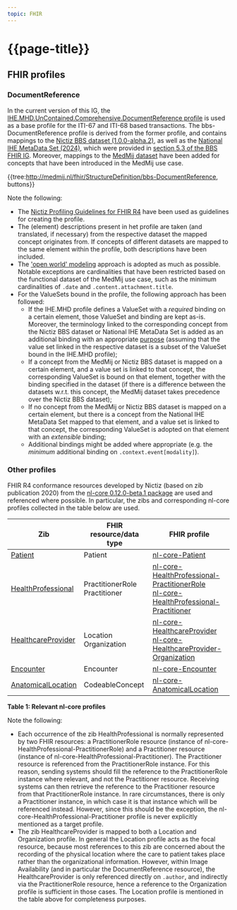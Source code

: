 ```yaml
---
topic: FHIR
---
```


# {{page-title}}

## FHIR profiles

### DocumentReference
In the current version of this IG, the [IHE.MHD.UnContained.Comprehensive.DocumentReference profile](https://profiles.ihe.net/ITI/MHD/StructureDefinition/IHE.MHD.UnContained.Comprehensive.DocumentReference) is used as a base profile for the ITI-67 and ITI-68 based transactions. The bbs-DocumentReference profile is derived from the former profile, and contains mappings to the [Nictiz BBS dataset (1.0.0-alpha.2)](https://decor.nictiz.nl/pub/bbs/bbs-html-20240208T092809/ds-2.16.840.1.113883.2.4.3.11.60.133.1.1-2022-03-09T122352.html), as well as the [National IHE MetaData Set (2024)](https://decor.nictiz.nl/pub/nihemds/ihexds-html-20220712T144728/ds-2.16.840.1.113883.2.4.3.11.60.106.1.1-2013-12-04T122419.html), which were provided in [section 5.3 of the BBS FHIR IG](https://informatiestandaarden.nictiz.nl/wiki/Bbs:V1_Alpha2_IG#MHD.2FWIA:_Mobile_access_to_Health_Documents_.2F_Web-based_Image_Access). Moreover, mappings to the [MedMij dataset](https://github.com/Stichting-MedMij/MedMij-R4-ImageAvailability/blob/main/dataset/Dataset_MedMij_Beeldbeschikbaarheid_1.0.0-beta.1.xlsx) have been added for concepts that have been introduced in the MedMij use case.

{{tree:http://medmij.nl/fhir/StructureDefinition/bbs-DocumentReference, buttons}}

Note the following:
- The [Nictiz Profiling Guidelines for FHIR R4](https://informatiestandaarden.nictiz.nl/wiki/FHIR:V1.0_FHIR_Profiling_Guidelines_R4) have been used as guidelines for creating the profile.
- The (element) descriptions present in het profile are taken (and translated, if necessary) from the respective dataset the mapped concept originates from. If concepts of different datasets are mapped to the same element within the profile, both descriptions have been included.
- The ['open world' modeling](https://informatiestandaarden.nictiz.nl/wiki/FHIR:V1.0_FHIR_Profiling_Guidelines_R4#Open_vs._closed_world_modeling) approach is adopted as much as possible. Notable exceptions are cardinalities that have been restricted based on the functional dataset of the MedMij use case, such as the minimum cardinalities of `.date` and `.content.attachment.title`.
- For the ValueSets bound in the profile, the following approach has been followed:
  - If the IHE.MHD profile defines a ValueSet with a *required* binding on a certain element, those ValueSet and binding are kept as-is. Moreover, the terminology linked to the corresponding concept from the Nictiz BBS dataset or National IHE MetaData Set is added as an additional binding with an appropriate [purpose](https://build.fhir.org/ig/FHIR/fhir-tools-ig/ValueSet-additional-binding-purpose.html) (assuming that the value set linked in the respective dataset is a subset of the ValueSet bound in the IHE.MHD profile);
  - If a concept from the MedMij or Nictiz BBS dataset is mapped on a certain element, and a value set is linked to that concept, the corresponding ValueSet is bound on that element, together with the binding specified in the dataset (if there is a difference between the datasets w.r.t. this concept, the MedMij dataset takes precedence over the Nictiz BBS dataset);
  - If no concept from the MedMij or Nictiz BBS dataset is mapped on a certain element, but there is a concept from the National IHE MetaData Set mapped to that element, and a value set is linked to that concept, the corresponding ValueSet is adopted on that element with an *extensible* binding;
  - Additional bindings might be added where appropriate (e.g. the *minimum* additional binding on `.context.event[modality]`).

### Other profiles
FHIR R4 conformance resources developed by Nictiz (based on zib publication 2020) from the [nl-core 0.12.0-beta.1 package](https://simplifier.net/packages/nictiz.fhir.nl.r4.nl-core/0.12.0-beta.1) are used and referenced where possible. In particular, the zibs and corresponding nl-core profiles collected in the table below are used.

| Zib | FHIR resource/data type | FHIR profile |
| --- | --- | --- |
| [Patient](https://zibs.nl/wiki/Patient-v3.2(2020EN)) | Patient | [nl-core-Patient](https://simplifier.net/packages/nictiz.fhir.nl.r4.nl-core/0.12.0-beta.1/files/2885819) |
| [HealthProfessional](https://zibs.nl/wiki/HealthProfessional-v3.5(2020EN)) | PractitionerRole <br/> Practitioner | [nl-core-HealthProfessional-PractitionerRole](https://simplifier.net/packages/nictiz.fhir.nl.r4.nl-core/0.12.0-beta.1/files/2885778) <br/> [nl-core-HealthProfessional-Practitioner](https://simplifier.net/packages/nictiz.fhir.nl.r4.nl-core/0.12.0-beta.1/files/2885777) |
| [HealthcareProvider](https://zibs.nl/wiki/HealthcareProvider-v3.4(2020EN)) | Location <br/> Organization | [nl-core-HealthcareProvider](https://simplifier.net/packages/nictiz.fhir.nl.r4.nl-core/0.12.0-beta.1/files/2885775) <br/> [nl-core-HealthcareProvider-Organization](https://simplifier.net/packages/nictiz.fhir.nl.r4.nl-core/0.12.0-beta.1/files/2885776) |
| [Encounter](https://zibs.nl/wiki/Encounter-v4.0.1(2020EN)) | Encounter | [nl-core-Encounter](https://simplifier.net/packages/nictiz.fhir.nl.r4.nl-core/0.12.0-beta.1/files/2885764) |
| [AnatomicalLocation](https://zibs.nl/wiki/AnatomicalLocation-v1.0(2020EN)) | CodeableConcept | [nl-core-AnatomicalLocation](https://simplifier.net/packages/nictiz.fhir.nl.r4.nl-core/0.12.0-beta.1/files/2885731) |

**Table 1: Relevant nl-core profiles**

Note the following:
- Each occurrence of the zib HealthProfessional is normally represented by two FHIR resources: a PractitionerRole resource (instance of nl-core-HealthProfessional-PractitionerRole) and a Practitioner resource (instance of nl-core-HealthProfessional-Practitioner). The Practitioner resource is referenced from the PractitionerRole instance. For this reason, sending systems should fill the reference to the PractitionerRole instance where relevant, and not the Practitioner resource. Receiving systems can then retrieve the reference to the Practitioner resource from that PractitionerRole instance.
In rare circumstances, there is only a Practitioner instance, in which case it is that instance which will be referenced instead. However, since this should be the exception, the nl-core-HealthProfessional-Practitioner profile is never explicitly mentioned as a target profile.
- The zib HealthcareProvider is mapped to both a Location and Organization profile. In general the Location profile acts as the focal resource, because most references to this zib are concerned about the recording of the physical location where the care to patient takes place rather than the organizational information. However, within Image Availability (and in particular the DocumentReference resource), the HealthcareProvider is only referenced directly on `.author`, and indirectly via the PractitionerRole resource, hence a reference to the Organization profile is sufficient in those cases. The Location profile is mentioned in the table above for completeness purposes.